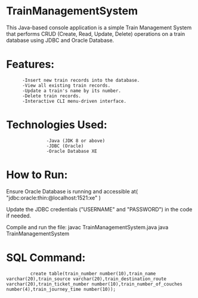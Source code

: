 # TrainManagementSystem

This Java-based console application is a simple Train Management System that performs CRUD (Create, Read, Update, Delete) operations on a train database using JDBC and Oracle Database.

# Features:
          -Insert new train records into the database.
          -View all existing train records.
          -Update a train's name by its number.
          -Delete train records.
          -Interactive CLI menu-driven interface.

# Technologies Used:
                   -Java (JDK 8 or above)
                   -JDBC (Oracle)
                   -Oracle Database XE


# How to Run:
Ensure Oracle Database is running and accessible at( "jdbc:oracle:thin:@localhost:1521:xe" )

Update the JDBC credentials ("USERNAME" and "PASSWORD") in the code if needed.

Compile and run the file:
    javac TrainManagementSystem.java
    java TrainManagementSystem

# SQL Command:
             create table(train_number number(10),train_name varchar(20),train_source varchar(20),train_destination_route varchar(20),train_ticket_number number(10),train_number_of_couches number(4),train_journey_time number(10));
